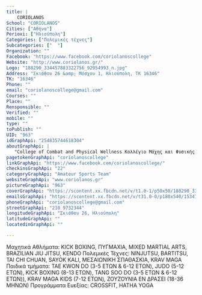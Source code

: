 ```yaml
---
title: |
    CORIOLANOS
School: "CORIOLANOS"
Cities: ["Αθήνα"]
Perioxi: ["Ηλιούπολη"]
Categories: ["Πολεμικές τέχνες"]
Subcategories: ["  "]
Organization: ""
Facebook: "https://www.facebook.com/coriolanoscollege"
Website: "http://www.coriolanos.gr/"
Logo: "188290_334457883322756_92954993_n.jpg"
Address: "Σκιάθου 26 &amp; Μόσχου 1, Ηλιούπολη, ΤΚ 16346"
TK: "16346"
Phone: ""
email: "coriolanoscollege@gmail.com"
Courses: ""
Place: ""
Rensponsible: ""
Verified: ""
mobile: ""
type: ""
toPublish: ""
UID: "963"
idGraphApi: "254835744618304"
aboutGraphApi: | 
   "College of Combat and Physical Wellness Κολλέγιο Μάχης και Φυσικής Ευεξίας"
pagetokenGraphApi: "coriolanoscollege"
linkGraphApi: "https://www.facebook.com/coriolanoscollege/"
checkinsGraphApi: "22"
categoryGraphApi: "Amateur Sports Team"
websiteGraphApi: "www.coriolanos.gr"
pictureGraphApi: "963"
coverGraphApi: "https://scontent.xx.fbcdn.net/v/t1.0-1/p50x50/188290_334457883322756_92954993_n.jpg?oh=066ae5eb633b93f6a08a87326a7c1cb0&amp;oe=5B4C7FAF"
emailsGraphApi: "https://scontent.xx.fbcdn.net/v/t31.0-0/p180x540/1534740_448624155239461_147627936_o.jpg?oh=177430bcc8aa0bd473d04093fec2a439&amp;oe=5B0C12B4"
phoneGraphApi: "coriolanoscollege@gmail.com"
streetGraphApi: "210 9732344"
longitudeGraphApi: "Σκιάθου 26, Ηλιούπολη"
latitudeGraphApi: ""
locatedinGraphApi: ""

---
```


Mαχητικά Αθλήματα: KICK BOXING, ΠΥΓΜΑΧΙΑ, MIXED MARTIAL ARTS, BRAZILIAN JIU JITSU, KENDO Πολεμικές Τέχνες: NINJUTSU, BARTITSU, TAI CHI CHUAN, SAYOK KALI, ΜΕΣΑΙΩΝΙΚΗ ΣΠΑΘΑΣΚΙΑ, KRAV MAGA Παιδικά τμήματα: TAE KWON DO (3-5 ΕΤΩΝ &amp; 6-12 ΕΤΩΝ), JUDO (5-12 ΕΤΩΝ), KICK BOXING (8-13 ΕΤΩΝ), TANG SOO DO (3-5 ΕΤΩΝ &amp; 6-12 ΕΤΩΝ)), KRAV MAGA KIDS (7-12 ΕΤΩΝ), ZOYZOYNΙΑ ΕΝ ΔΡΑΣΕΙ (18-36 ΜΗΝΩΝ) Προγράμματα Ευεξίας: CROSSFIT, HATHA YOGA

